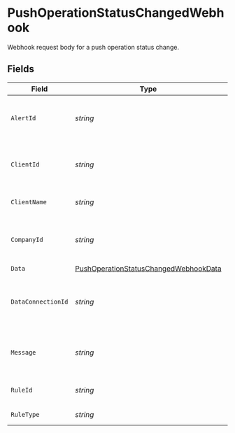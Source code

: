 # PushOperationStatusChangedWebhook

Webhook request body for a push operation status change.


## Fields

| Field                                                                                                 | Type                                                                                                  | Required                                                                                              | Description                                                                                           | Example                                                                                               |
| ----------------------------------------------------------------------------------------------------- | ----------------------------------------------------------------------------------------------------- | ----------------------------------------------------------------------------------------------------- | ----------------------------------------------------------------------------------------------------- | ----------------------------------------------------------------------------------------------------- |
| `AlertId`                                                                                             | *string*                                                                                              | :heavy_minus_sign:                                                                                    | Unique identifier of the webhook event.                                                               |                                                                                                       |
| `ClientId`                                                                                            | *string*                                                                                              | :heavy_minus_sign:                                                                                    | Unique identifier for your client in Codat.                                                           |                                                                                                       |
| `ClientName`                                                                                          | *string*                                                                                              | :heavy_minus_sign:                                                                                    | Name of your client in Codat.                                                                         |                                                                                                       |
| `CompanyId`                                                                                           | *string*                                                                                              | :heavy_minus_sign:                                                                                    | Unique identifier for your SMB in Codat.                                                              | 8a210b68-6988-11ed-a1eb-0242ac120002                                                                  |
| `Data`                                                                                                | [PushOperationStatusChangedWebhookData](../../Models/Shared/PushOperationStatusChangedWebhookData.md) | :heavy_minus_sign:                                                                                    | N/A                                                                                                   |                                                                                                       |
| `DataConnectionId`                                                                                    | *string*                                                                                              | :heavy_minus_sign:                                                                                    | Unique identifier for a company's data connection.                                                    | 2e9d2c44-f675-40ba-8049-353bfcb5e171                                                                  |
| `Message`                                                                                             | *string*                                                                                              | :heavy_minus_sign:                                                                                    | A human-readable message about the webhook.                                                           |                                                                                                       |
| `RuleId`                                                                                              | *string*                                                                                              | :heavy_minus_sign:                                                                                    | Unique identifier for the rule.                                                                       |                                                                                                       |
| `RuleType`                                                                                            | *string*                                                                                              | :heavy_minus_sign:                                                                                    | The type of rule.                                                                                     |                                                                                                       |